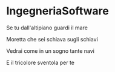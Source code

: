 # IngegneriaSoftware

Se tu dall'altipiano guardi il mare

Moretta che sei schiava sugli schiavi

Vedrai come in un sogno tante navi

E il tricolore sventola per te
